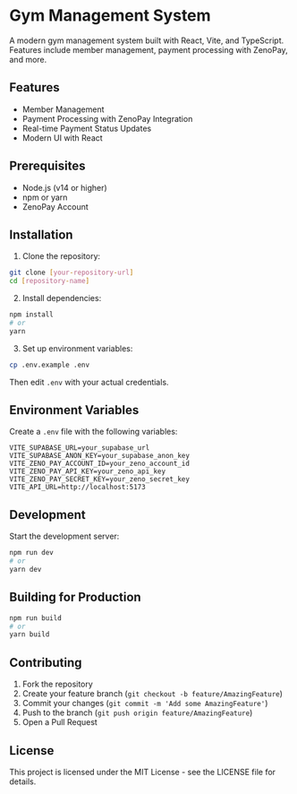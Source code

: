 # Gym Management System

A modern gym management system built with React, Vite, and TypeScript. Features include member management, payment processing with ZenoPay, and more.

## Features

- Member Management
- Payment Processing with ZenoPay Integration
- Real-time Payment Status Updates
- Modern UI with React

## Prerequisites

- Node.js (v14 or higher)
- npm or yarn
- ZenoPay Account

## Installation

1. Clone the repository:
```bash
git clone [your-repository-url]
cd [repository-name]
```

2. Install dependencies:
```bash
npm install
# or
yarn
```

3. Set up environment variables:
```bash
cp .env.example .env
```
Then edit `.env` with your actual credentials.

## Environment Variables

Create a `.env` file with the following variables:

```env
VITE_SUPABASE_URL=your_supabase_url
VITE_SUPABASE_ANON_KEY=your_supabase_anon_key
VITE_ZENO_PAY_ACCOUNT_ID=your_zeno_account_id
VITE_ZENO_PAY_API_KEY=your_zeno_api_key
VITE_ZENO_PAY_SECRET_KEY=your_zeno_secret_key
VITE_API_URL=http://localhost:5173
```

## Development

Start the development server:

```bash
npm run dev
# or
yarn dev
```

## Building for Production

```bash
npm run build
# or
yarn build
```

## Contributing

1. Fork the repository
2. Create your feature branch (`git checkout -b feature/AmazingFeature`)
3. Commit your changes (`git commit -m 'Add some AmazingFeature'`)
4. Push to the branch (`git push origin feature/AmazingFeature`)
5. Open a Pull Request

## License

This project is licensed under the MIT License - see the LICENSE file for details.
